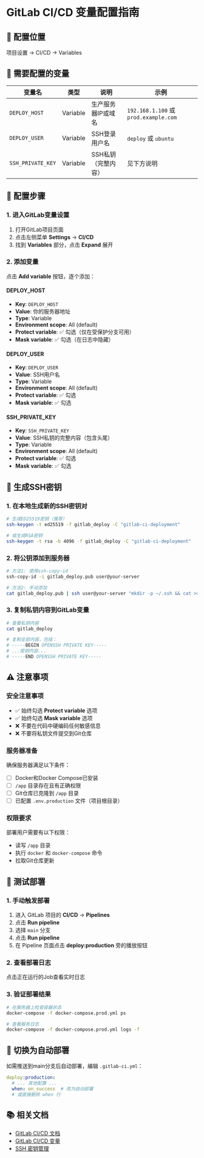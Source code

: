 # GitLab CI/CD 变量配置指南

## 📍 配置位置
项目设置 -> CI/CD -> Variables

## 🔑 需要配置的变量

| 变量名 | 类型 | 说明 | 示例 |
|--------|------|------|------|
| `DEPLOY_HOST` | Variable | 生产服务器IP或域名 | `192.168.1.100` 或 `prod.example.com` |
| `DEPLOY_USER` | Variable | SSH登录用户名 | `deploy` 或 `ubuntu` |
| `SSH_PRIVATE_KEY` | Variable | SSH私钥（完整内容） | 见下方说明 |

## 📝 配置步骤

### 1. 进入GitLab变量设置
1. 打开GitLab项目页面
2. 点击左侧菜单 **Settings** -> **CI/CD**
3. 找到 **Variables** 部分，点击 **Expand** 展开

### 2. 添加变量
点击 **Add variable** 按钮，逐个添加：

#### DEPLOY_HOST
- **Key**: `DEPLOY_HOST`
- **Value**: 你的服务器地址
- **Type**: Variable
- **Environment scope**: All (default)
- **Protect variable**: ✅ 勾选（仅在受保护分支可用）
- **Mask variable**: ✅ 勾选（在日志中隐藏）

#### DEPLOY_USER
- **Key**: `DEPLOY_USER`
- **Value**: SSH用户名
- **Type**: Variable
- **Environment scope**: All (default)
- **Protect variable**: ✅ 勾选
- **Mask variable**: ✅ 勾选

#### SSH_PRIVATE_KEY
- **Key**: `SSH_PRIVATE_KEY`
- **Value**: SSH私钥的完整内容（包含头尾）
- **Type**: Variable
- **Environment scope**: All (default)
- **Protect variable**: ✅ 勾选
- **Mask variable**: ✅ 勾选

## 🔐 生成SSH密钥

### 1. 在本地生成新的SSH密钥对
```bash
# 生成ED25519密钥（推荐）
ssh-keygen -t ed25519 -f gitlab_deploy -C "gitlab-ci-deployment"

# 或生成RSA密钥
ssh-keygen -t rsa -b 4096 -f gitlab_deploy -C "gitlab-ci-deployment"
```

### 2. 将公钥添加到服务器
```bash
# 方法1: 使用ssh-copy-id
ssh-copy-id -i gitlab_deploy.pub user@your-server

# 方法2: 手动添加
cat gitlab_deploy.pub | ssh user@your-server "mkdir -p ~/.ssh && cat >> ~/.ssh/authorized_keys"
```

### 3. 复制私钥内容到GitLab变量
```bash
# 查看私钥内容
cat gitlab_deploy

# 复制全部内容，包括：
# -----BEGIN OPENSSH PRIVATE KEY-----
# ...密钥内容...
# -----END OPENSSH PRIVATE KEY-----
```

## ⚠️ 注意事项

### 安全注意事项
- ✅ 始终勾选 **Protect variable** 选项
- ✅ 始终勾选 **Mask variable** 选项
- ❌ 不要在代码中硬编码任何敏感信息
- ❌ 不要将私钥文件提交到Git仓库

### 服务器准备
确保服务器满足以下条件：
- [ ] Docker和Docker Compose已安装
- [ ] `/app` 目录存在且有正确权限
- [ ] Git仓库已克隆到 `/app` 目录
- [ ] 已配置 `.env.production` 文件（项目根目录）

### 权限要求
部署用户需要有以下权限：
- 读写 `/app` 目录
- 执行 `docker` 和 `docker-compose` 命令
- 拉取Git仓库更新

## 🧪 测试部署

### 1. 手动触发部署
1. 进入 GitLab 项目的 **CI/CD** -> **Pipelines**
2. 点击 **Run pipeline**
3. 选择 `main` 分支
4. 点击 **Run pipeline**
5. 在 Pipeline 页面点击 **deploy:production** 旁的播放按钮

### 2. 查看部署日志
点击正在运行的Job查看实时日志

### 3. 验证部署结果
```bash
# 在服务器上检查容器状态
docker-compose -f docker-compose.prod.yml ps

# 查看服务日志
docker-compose -f docker-compose.prod.yml logs -f
```

## 🔄 切换为自动部署

如需推送到main分支后自动部署，编辑 `.gitlab-ci.yml`：

```yaml
deploy:production:
  # ... 其他配置 ...
  when: on_success  # 改为自动部署
  # 或直接删除 when 行
```

## 📚 相关文档

- [GitLab CI/CD 文档](https://docs.gitlab.com/ee/ci/)
- [GitLab CI/CD 变量](https://docs.gitlab.com/ee/ci/variables/)
- [SSH 密钥管理](https://docs.gitlab.com/ee/ci/ssh_keys/)